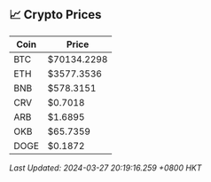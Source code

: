 ## 📈 Crypto Prices

| Coin | Price |
| ---- | ----- |
| BTC | $70134.2298 |
| ETH | $3577.3536 |
| BNB | $578.3151 |
| CRV | $0.7018 |
| ARB | $1.6895 |
| OKB | $65.7359 |
| DOGE | $0.1872 |

_Last Updated: 2024-03-27 20:19:16.259 +0800 HKT_